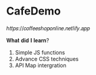 # CafeDemo
ℎ𝑡𝑡𝑝𝑠://𝑐𝑜𝑓𝑓𝑒𝑒𝑠ℎ𝑜𝑝𝑜𝑛𝑙𝑖𝑛𝑒.𝑛𝑒𝑡𝑙𝑖𝑓𝑦.𝑎𝑝𝑝

𝐖𝐡𝐚𝐭 𝐝𝐢𝐝 𝐈 𝐥𝐞𝐚𝐫𝐧?
1. Simple JS functions
2. Advance CSS techniques
3. API Map intergration
